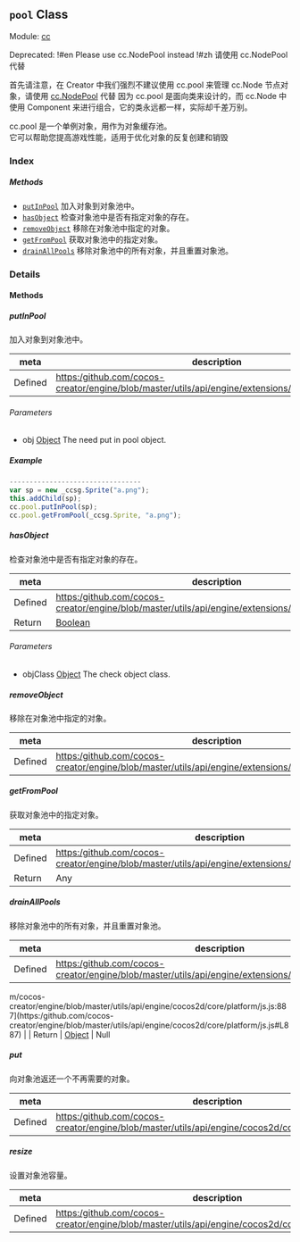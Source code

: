 ## `pool` Class



Module: [cc](../modules/cc.md)


Deprecated: !#en Please use cc.NodePool instead !#zh 请使用 cc.NodePool 代替


首先请注意，在 Creator 中我们强烈不建议使用 cc.pool 来管理 cc.Node 节点对象，请使用 <a href="../classes/NodePool.html" class="crosslink">cc.NodePool</a> 代替
因为 cc.pool 是面向类来设计的，而 cc.Node 中使用 Component 来进行组合，它的类永远都一样，实际却千差万别。

cc.pool 是一个单例对象，用作为对象缓存池。<br/>
它可以帮助您提高游戏性能，适用于优化对象的反复创建和销毁<br/>

### Index



##### Methods

  - [`putInPool`](#putinpool) 加入对象到对象池中。
  - [`hasObject`](#hasobject) 检查对象池中是否有指定对象的存在。
  - [`removeObject`](#removeobject) 移除在对象池中指定的对象。
  - [`getFromPool`](#getfrompool) 获取对象池中的指定对象。
  - [`drainAllPools`](#drainallpools) 移除对象池中的所有对象，并且重置对象池。



### Details




<!-- Method Block -->
#### Methods


##### putInPool

加入对象到对象池中。

| meta | description |
|------|-------------|
| Defined | [https:/github.com/cocos-creator/engine/blob/master/utils/api/engine/extensions/ccpool/CCPool.js:60](https:/github.com/cocos-creator/engine/blob/master/utils/api/engine/extensions/ccpool/CCPool.js#L60) |

###### Parameters
- obj <a href="https://developer.mozilla.org/en/JavaScript/Reference/Global_Objects/Object" class="crosslink external" target="_blank">Object</a> The need put in pool object.

##### Example

```js
---------------------------------
var sp = new _ccsg.Sprite("a.png");
this.addChild(sp);
cc.pool.putInPool(sp);
cc.pool.getFromPool(_ccsg.Sprite, "a.png");

```

##### hasObject

检查对象池中是否有指定对象的存在。

| meta | description |
|------|-------------|
| Defined | [https:/github.com/cocos-creator/engine/blob/master/utils/api/engine/extensions/ccpool/CCPool.js:82](https:/github.com/cocos-creator/engine/blob/master/utils/api/engine/extensions/ccpool/CCPool.js#L82) |
| Return 		 | <a href="https://developer.mozilla.org/en/JavaScript/Reference/Global_Objects/Boolean" class="crosslink external" target="_blank">Boolean</a> 

###### Parameters
- objClass <a href="https://developer.mozilla.org/en/JavaScript/Reference/Global_Objects/Object" class="crosslink external" target="_blank">Object</a> The check object class.


##### removeObject

移除在对象池中指定的对象。

| meta | description |
|------|-------------|
| Defined | [https:/github.com/cocos-creator/engine/blob/master/utils/api/engine/extensions/ccpool/CCPool.js:98](https:/github.com/cocos-creator/engine/blob/master/utils/api/engine/extensions/ccpool/CCPool.js#L98) |



##### getFromPool

获取对象池中的指定对象。

| meta | description |
|------|-------------|
| Defined | [https:/github.com/cocos-creator/engine/blob/master/utils/api/engine/extensions/ccpool/CCPool.js:119](https:/github.com/cocos-creator/engine/blob/master/utils/api/engine/extensions/ccpool/CCPool.js#L119) |
| Return 		 | Any 



##### drainAllPools

移除对象池中的所有对象，并且重置对象池。

| meta | description |
|------|-------------|
| Defined | [https:/github.com/cocos-creator/engine/blob/master/utils/api/engine/extensions/ccpool/CCPool.js:143](https:/github.com/cocos-creator/engine/blob/master/utils/api/engine/extensions/ccpool/CCPool.js#L143) |




m/cocos-creator/engine/blob/master/utils/api/engine/cocos2d/core/platform/js.js:887](https:/github.com/cocos-creator/engine/blob/master/utils/api/engine/cocos2d/core/platform/js.js#L887) |
| Return 		 | <a href="https://developer.mozilla.org/en/JavaScript/Reference/Global_Objects/Object" class="crosslink external" target="_blank">Object</a> &#124; Null 



##### put

向对象池返还一个不再需要的对象。

| meta | description |
|------|-------------|
| Defined | [https:/github.com/cocos-creator/engine/blob/master/utils/api/engine/cocos2d/core/platform/js.js:905](https:/github.com/cocos-creator/engine/blob/master/utils/api/engine/cocos2d/core/platform/js.js#L905) |



##### resize

设置对象池容量。

| meta | description |
|------|-------------|
| Defined | [https:/github.com/cocos-creator/engine/blob/master/utils/api/engine/cocos2d/core/platform/js.js:921](https:/github.com/cocos-creator/engine/blob/master/utils/api/engine/cocos2d/core/platform/js.js#L921) |




